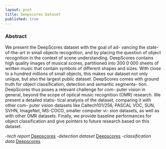 ```yaml
---
layout: post
title: Deepscores Dataset
published: true
---
```


### Abstract
We present the DeepScores dataset with the goal of ad-
vancing the state-of-the-art in small objects recognition,
and by placing the question of object recognition in the
context of scene understanding. DeepScores contains high
quality images of musical scores, partitioned into 300 0 000
sheets of written music that contain symbols of different
shapes and sizes. With close to a hundred millions of small
objects, this makes our dataset not only unique, but also the
largest public dataset. DeepScores comes with ground truth
for object classification, detection and semantic segmenta-
tion. DeepScores thus poses a relevant challenge for com-
puter vision in general, beyond the scope of optical music
recognition (OMR) research. We present a detailed statis-
tical analysis of the dataset, comparing it with other com-
puter vision datasets like Caltech101/256, PASCAL VOC,
SUN, SVHN, ImageNet, MS-COCO, smaller computer vi-
sion datasets, as well as with other OMR datasets. Finally,
we provide baseline performances for object classification
and give pointers to future research based on this dataset.

-_tech report_ [Deepscores](asd)
-_detection dataset_ [Deepscores](asd)
-_classification data_ [Deepscores](asd)